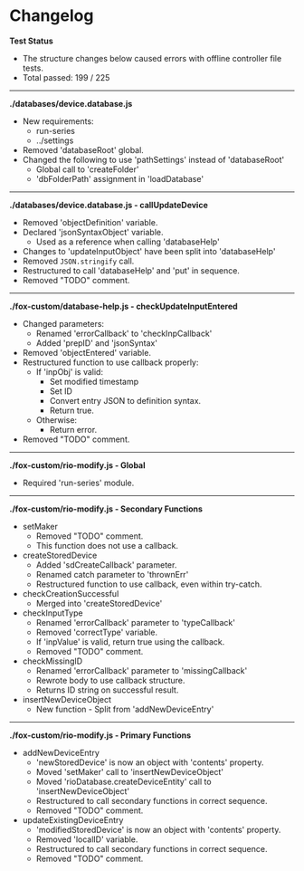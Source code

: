 # Changelog

**Test Status**
* The structure changes below caused errors with offline controller file tests.
* Total passed: 199 / 225

---

**./databases/device.database.js**
* New requirements:
	* run-series
	* ../settings
* Removed 'databaseRoot' global.
* Changed the following to use 'pathSettings' instead of 'databaseRoot'
	* Global call to 'createFolder'
	* 'dbFolderPath' assignment in 'loadDatabase'

---

**./databases/device.database.js - callUpdateDevice**
* Removed 'objectDefinition' variable.
* Declared 'jsonSyntaxObject' variable.
	* Used as a reference when calling 'databaseHelp'
* Changes to 'updateInputObject' have been split into 'databaseHelp'
* Removed `JSON.stringify` call.
* Restructured to call 'databaseHelp' and 'put' in sequence.
* Removed "TODO" comment.

---

**./fox-custom/database-help.js - checkUpdateInputEntered**
* Changed parameters:
	* Renamed 'errorCallback' to 'checkInpCallback'
	* Added 'prepID' and 'jsonSyntax'
* Removed 'objectEntered' variable.
* Restructured function to use callback properly:
	* If 'inpObj' is valid:
		* Set modified timestamp
		* Set ID
		* Convert entry JSON to definition syntax.
		* Return true.
	* Otherwise:
		* Return error.
* Removed "TODO" comment.

---

**./fox-custom/rio-modify.js - Global**
* Required 'run-series' module.

---

**./fox-custom/rio-modify.js - Secondary Functions**
* setMaker
	* Removed "TODO" comment.
	* This function does not use a callback.
* createStoredDevice
	* Added 'sdCreateCallback' parameter.
	* Renamed catch parameter to 'thrownErr'
	* Restructured function to use callback, even within try-catch.
* checkCreationSuccessful
	* Merged into 'createStoredDevice'
* checkInputType
	* Renamed 'errorCallback' parameter to 'typeCallback'
	* Removed 'correctType' variable.
	* If 'inpValue' is valid, return true using the callback.
	* Removed "TODO" comment.
* checkMissingID
	* Renamed 'errorCallback' parameter to 'missingCallback'
	* Rewrote body to use callback structure.
	* Returns ID string on successful result.
* insertNewDeviceObject
	* New function - Split from 'addNewDeviceEntry'

---

**./fox-custom/rio-modify.js - Primary Functions**
* addNewDeviceEntry
	* 'newStoredDevice' is now an object with 'contents' property.
	* Moved 'setMaker' call to 'insertNewDeviceObject'
	* Moved 'rioDatabase.createDeviceEntity' call to 'insertNewDeviceObject'
	* Restructured to call secondary functions in correct sequence.
	* Removed "TODO" comment.
* updateExistingDeviceEntry
	* 'modifiedStoredDevice' is now an object with 'contents' property.
	* Removed 'localID' variable.
	* Restructured to call secondary functions in correct sequence.
	* Removed "TODO" comment.
